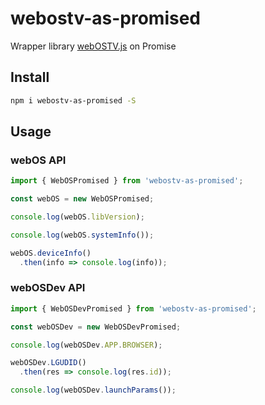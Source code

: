 # webostv-as-promised

Wrapper library [webOSTV.js](http://webostv.developer.lge.com/api/webostvjs/) on Promise

## Install

```bash
npm i webostv-as-promised -S
```

## Usage

### webOS API

```javascript
import { WebOSPromised } from 'webostv-as-promised';

const webOS = new WebOSPromised;

console.log(webOS.libVersion);

console.log(webOS.systemInfo());

webOS.deviceInfo()
  .then(info => console.log(info));
```

### webOSDev API

```javascript
import { WebOSDevPromised } from 'webostv-as-promised';

const webOSDev = new WebOSDevPromised;

console.log(webOSDev.APP.BROWSER);

webOSDev.LGUDID()
  .then(res => console.log(res.id));

console.log(webOSDev.launchParams());
```
